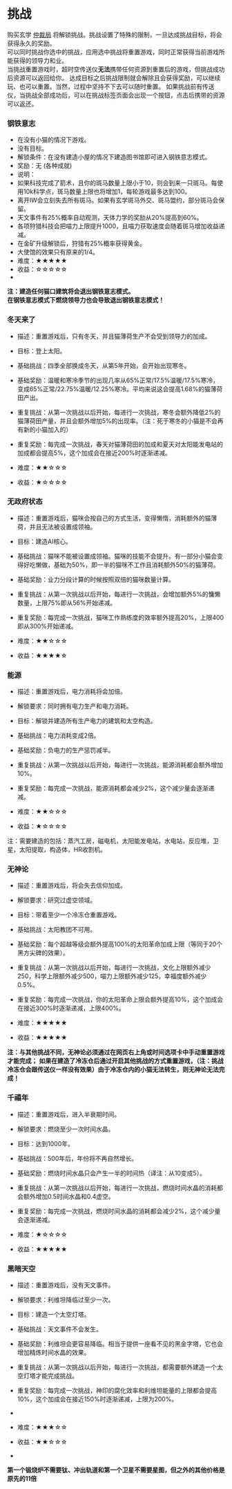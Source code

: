 # 挑战

   购买玄学 <a href="?file=001-猫咪百科/03-科学/02-玄学#仲裁局">仲裁局</a> 将解锁挑战。挑战设置了特殊的限制，一旦达成挑战目标，将会获得永久的奖励。  
   可以同时挑战你选中的挑战，应用选中挑战将重置游戏，同时正常获得当前游戏所能获得的领导力和业。  
   当挑战重置游戏时，超时空传送仪**无法**携带任何资源到重置后的游戏，但挑战成功后资源可以返回给你。
   达成目标之后挑战限制就会解除且会获得奖励，可以继续玩、也可以重置。当然，过程中坚持不下去可以随时重置。
   如果挑战前有传送仪，当挑战全部成功后，可以在挑战标签页面会出现一个按钮，点击后携带的资源可以返还。

### 钢铁意志

- 在没有小猫的情况下游戏。 
- 没有目标。
- 解锁条件：在没有建造小屋的情况下建造图书馆即可进入钢铁意志模式。  
- 奖励：无  (各种成就)
- 说明：
 - 如果科技完成了箭术，且你的斑马数量上限小于10，则会到来一只斑马。每使用10k科学点，斑马数量上限也将增加1，每轮游戏最多达到100。
 - 离开IW会立刻失去所有斑马。如果有玄学斑马外交、斑马盟约，部分斑马会保留。
 - 天文事件有25%概率自动观测，天体力学的奖励从20%提高到60%。
 - 各项狩猎科技会把喵力上限提升1000，且喵力获取速度会随着斑马增加收益递减。
 - 在金矿升级解锁后，狩猎有25%概率获得黄金。
 - 大使馆的效果只有原来的1/4。
- 难度：★★★★★
- 收益：☆☆☆☆☆
- 
**注：建造任何猫口建筑将会退出钢铁意志模式。<br>在钢铁意志模式下燃烧领导力也会导致退出钢铁意志模式！**

### 冬天来了

- 描述：重置游戏后，只有冬天，并且猫薄荷生产不会受到领导力的加成。
- 目标：登上太阳。

- 基础挑战：四季全部换成冬天，从第5年开始，会开始出现寒冬。
- 基础奖励：温暖和寒冷季节的出现几率从65%正常/17.5%温暖/17.5%寒冷，变成65%正常/22.75%温暖/12.25%寒冷。平均来说这会提高1.68%的猫薄荷田产出。

- 重复挑战：从第一次挑战以后开始，每进行一次挑战，寒冬会额外降低2%的猫薄荷田产量，并且会额外增加5%的出现率。（注：死于寒冬的小猫是不会再有新的小猫加入的）
- 重复奖励：每完成一次挑战，春天对猫薄荷田的加成和夏天对太阳能发电站的加成都会提高5%，这个加成会在接近200%时逐渐递减。
- 难度：★★☆☆☆
- 收益：★☆☆☆☆

### 无政府状态

- 描述：重置游戏后，猫咪会按自己的方式生活，变得懒惰，消耗额外的猫薄荷，并且无法被设置成领袖。
- 目标：建造AI核心。

- 基础挑战：猫咪不能被设置成领袖。猫咪的技能不会提升。有一部分小猫会变得好吃懒做，基础为50%，即一半的猫咪不工作且消耗额外50%的猫薄荷。
- 基础奖励：业力分段计算的时候按照双倍的猫咪数量计算。

- 重复挑战：从第一次挑战以后开始，每进行一次挑战，会增加额外5%的慵懒数量，上限75%即从56%开始递减。
- 重复奖励：每完成一次挑战，猫咪工作熟练度的效率额外提高20%，上限400即从300%开始递减。
- 难度：★★☆☆☆
- 收益：★★★★☆

### 能源

- 描述：重置游戏后，电力消耗将会加倍。
- 解锁要求：同时拥有电力生产和电力消耗。
- 目标：解锁并建造所有生产电力的建筑和太空构造。

- 基础挑战：电力消耗变成2倍。
- 基础奖励：负电力的生产惩罚减半。

- 重复挑战：从第一次挑战以后开始，每进行一次挑战，能源消耗都会额外增加10%。
- 重复奖励：每完成一次挑战，能源消耗都会减少2%，这个减少量会逐渐递减。
- 难度：★★☆☆☆
- 收益：★☆☆☆☆

注：需要建造的包括：蒸汽工房，磁电机，太阳能发电站，水电站，反应堆，卫星，太阳提取，构造体，HR收割机。

### 无神论

- 描述：重置游戏后，将会失去信仰加成。
- 解锁要求：研究过虚空领域。
- 目标：带着至少一个冷冻仓重置游戏。

- 基础挑战：太阳教团不可用。
- 基础奖励：每个超越等级会额外提高100%的太阳革命加成上限（等同于20个黑方尖碑的效果）。

- 重复挑战：从第一次挑战以后开始，每进行一次挑战，文化上限额外减少250，科学上限额外减少500，喵力上限额外减少125，幸福度额外减少0.5%。
- 重复奖励：每完成一次挑战，你的太阳革命上限会额外提高10%，这个加成会在接近300%时逐渐递减，上限400%。

- 难度：★★★★★<br>
- 收益：★★★★★<br>

**注：与其他挑战不同，无神论必须通过在网页右上角或时间选项卡中手动重置游戏才能完成；**
**如果在建造了冷冻仓后通过开启其他挑战的方式重置游戏，（注：挑战冷冻仓会跟传送仪一样没有效果）由于冷冻仓内的小猫无法转生，则无神论无法完成！**

### 千禧年

- 描述：重置游戏后，进入半衰期时间。
- 解锁要求：燃烧至少一次时间水晶。
- 目标：达到1000年。

- 基础挑战：500年后，年份将不再自然增长。
- 基础奖励：燃烧时间水晶只会产生一半的时间热（译注：从10变成5）。

- 重复挑战：从第一次挑战以后开始，每进行一次挑战，燃烧时间水晶的消耗都会额外增加0.5时间水晶和0.4虚空。
- 重复奖励：每完成一次挑战，燃烧时间水晶的消耗都会减少2%，这个减少量会逐渐递减。

- 难度：★☆☆☆☆
- 收益：★★★★★

### 黑暗天空

- 描述：重置游戏后，没有天文事件。
- 解锁要求：利维坦降临过至少一次。
- 目标：建造一个太空灯塔。

- 基础挑战：天文事件不会发生。
- 基础奖励：利维坦会更容易降临。相当于提供一座看不见的黑金字塔，它也会增加精炼时间水晶的效果。

- 重复挑战：从第一次挑战以后开始，每进行一次挑战，都需要额外建造一个太空灯塔才能完成挑战。
- 重复奖励：每完成一次挑战，神印的腐化效率和利维坦能量的上限都会提高10%，这个加成会在接近150%时逐渐递减，上限为200%。
- 
- 难度：★★★☆☆
- 收益：★★☆☆☆
- 
**第一个锻烧炉不需要钛、冲出轨道和第一个卫星不需要星图，但之外的其他价格是原先的11倍**
